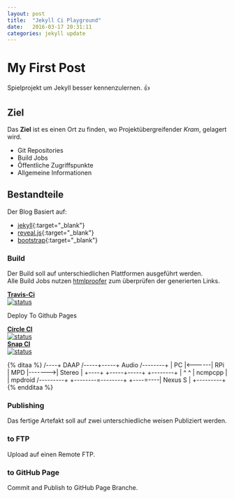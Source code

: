 ```yaml
---
layout: post
title:  "Jekyll Ci Playground"
date:   2016-03-17 20:31:11
categories: jekyll update
---
```


# My First Post
 
 Spielprojekt um Jekyll besser kennenzulernen. :+1:  

## Ziel
 
 Das **Ziel** ist es einen Ort zu finden, wo Projektübergreifender *Kram*, gelagert wird.

 * Git Repositories
 * Build Jobs
 * Öffentliche Zugriffspunkte
 * Allgemeine Informationen
  
  
## Bestandteile

 Der Blog Basiert auf:

 * [jekyll](https://jekyllrb.com/){:target="_blank"}
 * [reveal.js](http://lab.hakim.se/reveal-js/){:target="_blank"}
 * [bootstrap](https://getbootstrap.com/){:target="_blank"} 
 
### Build
 
 Der Build soll auf unterschiedlichen Plattformen ausgeführt werden.  
 Alle Build Jobs nutzen [htmlproofer](https://github.com/gjtorikian/html-proofer) zum überprüfen der generierten Links.
 
<div class="row">
	<div class="col-sm-4">
	<div>
    <strong><a href= "https://travis-ci.org/" >Travis-Ci</a></strong>
    </div>
    <div>
      <a href="https://travis-ci.org/nolte/jekyll-site"><img src="https://travis-ci.org/nolte/jekyll-site.svg?branch=master" alt="status" ></a>
    </div>
    <div>
    <p> Deploy To Github Pages</p>
    </div>
    </div>
	<div class="col-sm-4">
	<div>
    <strong><a href= "https://circleci.com/" >Circle CI</a></strong>
    </div>
    <div>
    <a href="https://circleci.com/gh/nolte/jekyll-site/tree/master"><img src="https://circleci.com/gh/nolte/jekyll-site.svg?style=shield&circle-token=:circle-token" alt="status"></a>
    </div>
    </div>
	<div class="col-sm-4">
	<div>
    <strong><a href= "https://snap-ci.com/" >Snap CI</a></strong>
    </div>
    <div>
    <a href="https://snap-ci.com/nolte/jekyll-site/branch/master"><img src="https://snap-ci.com/nolte/jekyll-site/branch/master/build_image" alt="status"></a>
    </div>
    </div>
</div>


{% ditaa %}
/----+  DAAP /-----+-----+ Audio  /--------+
| PC |<------| RPi | MPD |------->| Stereo |
+----+       +-----+-----+        +--------+
   |                 ^ ^
   |     ncmpcpp     | | mpdroid /---------+
   +--------=--------+ +----=----| Nexus S |
                                 +---------+
{% endditaa %}


### Publishing
 
 Das fertige Artefakt soll auf zwei unterschiedliche weisen Publiziert werden.
 

### to FTP

 Upload auf einen Remote FTP.

### to GitHub Page

 Commit and Publish to GitHub Page Branche.
